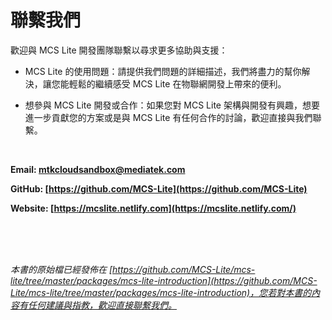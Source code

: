 # 聯繫我們

歡迎與 MCS Lite 開發團隊聯繫以尋求更多協助與支援：

* MCS Lite 的使用問題：請提供我們問題的詳細描述，我們將盡力的幫你解決，讓您能輕鬆的繼續感受 MCS Lite 在物聯網開發上帶來的便利。

* 想參與 MCS Lite 開發或合作：如果您對 MCS Lite 架構與開發有興趣，想要進一步貢獻您的方案或是與 MCS Lite 有任何合作的討論，歡迎直接與我們聯繫。 

<br/>

**Email: [mtkcloudsandbox@mediatek.com](mailto:mtkcloudsandbox@mediatek.com)**

**GitHub: [https://github.com/MCS-Lite](https://github.com/MCS-Lite)**

**Website: [https://mcslite.netlify.com](https://mcslite.netlify.com/)**

<br/><br/><br/>


*本書的原始檔已經發佈在 [https://github.com/MCS-Lite/mcs-lite/tree/master/packages/mcs-lite-introduction](https://github.com/MCS-Lite/mcs-lite/tree/master/packages/mcs-lite-introduction)，您若對本書的內容有任何建議與指教，歡迎直接聯繫我們。*